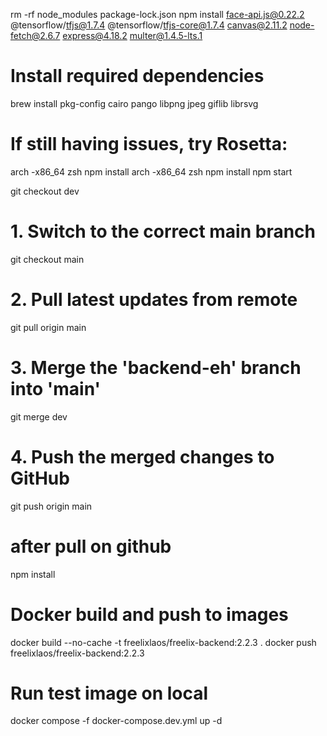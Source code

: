 
<!-- The error you're encountering suggests there's still a version mismatch or initialization issue with TensorFlow.js. Here's the complete, fixed solution: -->
rm -rf node_modules package-lock.json
npm install face-api.js@0.22.2 @tensorflow/tfjs@1.7.4 @tensorflow/tfjs-core@1.7.4 canvas@2.11.2 node-fetch@2.6.7 express@4.18.2 multer@1.4.5-lts.1

<!-- For Apple Silicon (M1/M2) -->

# Install required dependencies
brew install pkg-config cairo pango libpng jpeg giflib librsvg

# If still having issues, try Rosetta:
arch -x86_64 zsh
npm install
arch -x86_64 zsh
npm install
npm start





git checkout dev
# 1. Switch to the correct main branch
git checkout main

# 2. Pull latest updates from remote
git pull origin main

# 3. Merge the 'backend-eh' branch into 'main'
git merge dev

# 4. Push the merged changes to GitHub
git push origin main


# after pull on github
npm install


# Docker build and push to images
docker build --no-cache -t freelixlaos/freelix-backend:2.2.3 .
docker push freelixlaos/freelix-backend:2.2.3

# Run test image on local
docker compose -f docker-compose.dev.yml up -d
